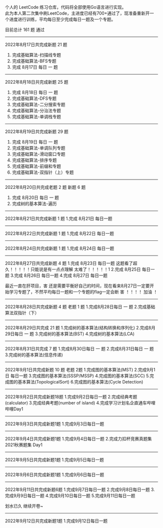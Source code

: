 个人的 LeetCode 练习仓库，代码将全部使用Go语言进行实现。  
此为本人第二次集中刷LeetCode，主进度已经有700+通过了，现准备重新开一个进度进行训练，平均每日至少完成每日一题及一个专题。  
  

目前总计 161 题 通过

-------------
2022年8月17日共完成新题 21 题 

1. 完成基础算法-扫描线专题
2. 完成基础算法-BFS专题
3. 完成 8月17日 每日 一 题

-------------
2022年8月18日共完成新题 25 题
1. 完成 8月18日 每日 一 题
2. 完成基础算法-DFS专题 
3. 完成基础算法-二分搜索专题
4. 完成基础算法-分治法专题       
5. 完成基础算法-单调栈专题

-------------
2022年8月19日共完成新题 29 题
1. 完成 8月19日 每日 一 题
2. 完成基础算法-单调队列专题
3. 完成基础算法-滑动窗口专题
4. 完成基础算法-排序专题
5. 完成基础算法-前缀和专题
6. 完成基础算法-双指针（上）专题

-------------
2022年8月20日共完成老题 2 题 新题 6 题
1. 完成 8月20日 每日 一 题
2. 完成树的基本算法-遍历

-------------
2022年8月21日共完成新题 1 题
1.完成 8月21日 每日一题

-------------
2022年8月22日共完成新题 1 题
1.完成 8月22日 每日一题

-------------
2022年8月24日共完成新题 1 题
1.完成 8月24日 每日一题

------------
2022年8月27日共完成新题 4 题
1.完成 8月23日 每日一题   这题看了超久！！！！！只能说是有一点点理解    太难了！！！！！1
2.完成 8月25日 每日一题
3.完成 8月26日 每日一题
4.完成 8月27日 每日一题

最近一直在肝项目，害 还是需要平衡好自己的时间，现在看来8月27日一定要开始学习专题了，不然平均每日一题和一个专题的flag一定会断 害
！！！！
加油 ！

--------------
2022年8月28日共完成新题 4 题 老题 1 题
1.完成8月28日每日 一 题
2.完成基础算法双指针（下）

--------------
2022年8月29日共完成 21 题
1.完成树的基本算法(结构转换和序列化)
2.完成8月29日每日 一 题
3.完成树的基本算法(BST)
4.完成树的基本算法(LCA)

--------------
2022年8月31日共完成 7 题
1.完成8月30日每日 一 题
2.完成8月31日每日 一 题
3.完成树的基本算法(信息传递)

--------------
2022年9月1日共完成新题 10 题 老题 2题 
1.完成图的基本算法(MST)
2.完成9月1日 每日一题
3.完成图的基本算法(SSSP/MSSP)
4.完成图的基本算法(SCC)
5.完成图的基本算法(TopologicalSort)
6.完成图的基本算法(Cycle Detection)


----------------
2022年9月2日共完成新题18题
1.完成9月2日每日一题
2.完成经典考题(calculator)
3.完成经典考题(number of island)
4.完成学习计划名企直通车哔哩哔哩Day1


--------------------
2022年9月3日共完成新题1题
1.完成9月3日每日一题

--------------------
2022年9月4日共完成新题1题
1.完成9月4日每日一题
2.完成力扣杯竞赛真题集 2021秋赛题集  Day1   

--------------------
2022年9月5日共完成新题1题
1.完成9月5日每日一题

--------------------
2022年9月6日共完成新题1题
1.完成9月6日每日一题

--------------------
2022年9月11日共完成新题6题
1.完成9月7日每日一题
2.完成9月8日每日一题
3.完成9月9日每日一题
4.完成9月10日每日一题
5.完成9月11日每日一题

划水已久 继续开卷~

--------------------
2022年9月12日共完成新题1题
1.完成9月12日每日一题